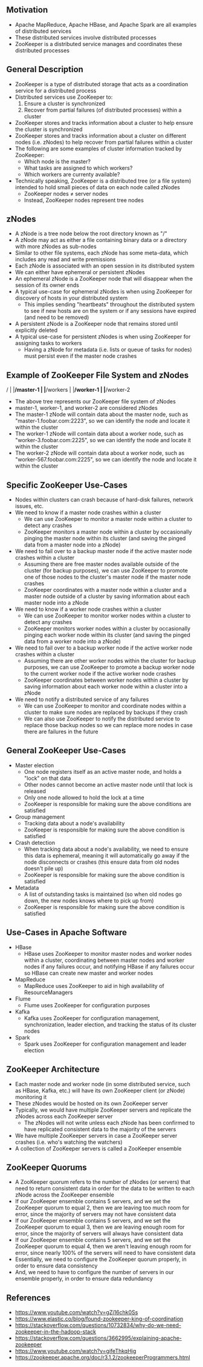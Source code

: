 ## Motivation
- Apache MapReduce, Apache HBase, and Apache Spark are all examples of distributed services
- These distributed services involve distributed processes
- ZooKeeper is a distributed service manages and coordinates these distributed processes

## General Description
- ZooKeeper is a type of distributed storage that acts as a coordination service for a distributed process
- Distributed services use ZooKeeper to:
	1. Ensure a cluster is synchronized
	2. Recover from partial failures (of distributed processes) within a cluster
- ZooKeeper stores and tracks information about a cluster to help ensure the cluster is synchronized
- ZooKeeper stores and tracks information about a cluster on different nodes (i.e. zNodes) to help recover from partial failures within a cluster
- The following are some examples of cluster information tracked by ZooKeeper:
	- Which node is the master?
	- What tasks are assigned to which workers?
	- Which workers are currenty available?
- Technically speaking, ZooKeeper is a distributed tree (or a file system) intended to hold small pieces of data on each node called zNodes
	- ZooKeeper nodes ≠ server nodes
	- Instead, ZooKeeper nodes represent tree nodes

## zNodes
- A zNode is a tree node below the root directory known as "/"
- A zNode may act as either a file containing binary data or a directory with more zNodes as sub-nodes
- Similar to other file systems, each zNode has some meta-data, which includes any read and write premissions
- Each zNode is associated with an open session in its distributed system
- We can either have ephemeral or persistent zNodes
- An ephemeral zNode is a ZooKeeper node that will disappear when the session of its owner ends
- A typical use-case for ephemeral zNodes is when using ZooKeeper for discovery of hosts in your distributed system
	- This implies sending "heartbeats" throughout the distributed system to see if new hosts are on the system or if any sessions have expired (and need to be removed)
- A persistent zNode is a ZooKeeper node that remains stored until explicitly deleted
- A typical use-case for persistent zNodes is when using ZooKeeper for assigning tasks to workers
	- Having a zNode for metadata (i.e. lists or queue of tasks for nodes)  must persist even if the master node crashes

## Example of ZooKeeper File System and zNodes

/
|
|____/master-1
|
|____/workers
	|
	|____/worker-1
	|
	|____/worker-2

- The above tree represents our ZooKeeper file system of zNodes
- master-1, worker-1, and worker-2 are considered zNodes
- The master-1 zNode will contain data about the master node, such as "master-1.foobar.com:2223", so we can identify the node and locate it within the cluster
- The worker-1 zNode will contain data about a worker node, such as "worker-3.foobar.com:2225", so we can identify the node and locate it within the cluster
- The worker-2 zNode will contain data about a worker node, such as "worker-567.foobar.com:2225", so we can identify the node and locate it within the cluster

## Specific ZooKeeper Use-Cases
- Nodes within clusters can crash because of hard-disk failures, network issues, etc.
- We need to know if a master node crashes within a cluster
	- We can use ZooKeeper to monitor a master node within a cluster to detect any crashes
	- ZooKeeper monitors a master node within a cluster by occasionally pinging the master node within its cluster (and saving the pinged data from a master node into a zNode)
- We need to fail over to a backup master node if the active master node crashes within a cluster
	- Assuming there are free master nodes available outside of the cluster (for backup purposes), we can use ZooKeeper to promote one of those nodes to the cluster's master node if the master node crashes
	- ZooKeeper coordinates with a master node within a cluster and a master node outside of a cluster by saving information about each master node into a zNode
- We need to know if a worker node crashes within a cluster
	- We can use ZooKeeper to monitor worker nodes within a cluster to detect any crashes
	- ZooKeeper monitors worker nodes within a cluster by occasionally pinging each worker node within its cluster (and saving the pinged data from a worker node into a zNode)
- We need to fail over to a backup worker node if the active worker node crashes within a cluster
	- Assuming there are other worker nodes within the cluster for backup purposes, we can use ZooKeeper to promote a backup worker node to the current worker node if the active worker node crashes
	- ZooKeeper coordinates between worker nodes within a cluster by saving information about each worker node within a cluster into a zNode
- We need to notify a distributed service of any failures
	- We can use ZooKeeper to monitor and coordinate nodes within a cluster to make sure nodes are replaced by backups if they crash
	- We can also use ZooKeeper to notify the distributed service to replace those backup nodes so we can replace more nodes in case there are failures in the future

## General ZooKeeper Use-Cases
- Master election
	- One node registers itself as an active master node, and holds a "lock" on that data
	- Other nodes cannot become an active master node until that lock is released
	- Only one node allowed to hold the lock at a time
	- ZooKeeper is responsible for making sure the above conditions are satisfied
- Group management
	- Tracking data about a node's availability
	- ZooKeeper is responsible for making sure the above condition is satisfied
- Crash detection
	- When tracking data about a node's availability, we need to ensure this data is ephemeral, meaning it will automatically go away if the node disconnects or crashes (this ensure data from old nodes doesn't pile up)
	- ZooKeeper is responsible for making sure the above condition is satisfied
- Metadata
	- A list of outstanding tasks is maintained (so when old nodes go down, the new nodes knows where to pick up from)
	- ZooKeeper is responsible for making sure the above condition is satisfied

## Use-Cases in Apache Software
- HBase
	- HBase uses ZooKeeper to monitor master nodes and worker nodes within a cluster, coordinating between master nodes and worker nodes if any failures occur, and notifying HBase if any failures occur so HBase can create new master and worker nodes
- MapReduce
	- MapReduce uses ZooKeeper to aid in high availability of ResourceManagers
- Flume
	- Flume uses ZooKeeper for configuration purposes
- Kafka
	- Kafka uses ZooKeeper for configuration management, synchronization, leader election, and tracking the status of its cluster nodes
- Spark
	- Spark uses ZooKeeper for configuration management and leader election

## ZooKeeper Architecture
- Each master node and worker node (in some distributed service, such as HBase, Kafka, etc.) will have its own ZooKeeper client (or zNode) monitoring it
- These zNodes would be hosted on its own ZooKeeper server
- Typically, we would have multiple ZooKeeper servers and replicate the zNodes across each ZooKeeper server
	- The zNodes will not write unless each zNode has been confirmed to have replicated consistent data to the majority of the servers
- We have multiple ZooKeeper servers in case a ZooKeeper server crashes (i.e. who's watching the watchers)
- A collection of ZooKeeper servers is called a ZooKeeper ensemble

## ZooKeeper Quorums
- A ZooKeeper quorum refers to the number of zNodes (or servers) that need to return consistent data in order for the data to be written to each zNode across the ZooKeeper ensemble
- If our ZooKeeper ensemble contains 5 servers, and we set the ZooKeeper quorum to equal 2, then we are leaving too much room for error, since the majority of servers may not have consistent data
- If our ZooKeeper ensemble contains 5 servers, and we set the ZooKeeper quorum to equal 3, then we are leaving enough room for error, since the majority of servers will always have consistent data
- If our ZooKeeper ensemble contains 5 servers, and we set the ZooKeeper quorum to equal 4, then we aren't leaving enough room for error, since nearly 100% of the servers will need to have consistent data
- Essentially, we need to configure the ZooKeeper quorum properly, in order to ensure data consistency
- And, we need to have to configure the number of servers in our ensemble properly, in order to ensure data redundancy

## References
- https://www.youtube.com/watch?v=gZj16chk0Ss
- https://www.elastic.co/blog/found-zookeeper-king-of-coordination
- https://stackoverflow.com/questions/10732834/why-do-we-need-zookeeper-in-the-hadoop-stack
- https://stackoverflow.com/questions/3662995/explaining-apache-zookeeper
- https://www.youtube.com/watch?v=gifeThkqHjg
- https://zookeeper.apache.org/doc/r3.1.2/zookeeperProgrammers.html
